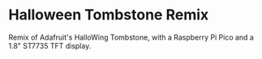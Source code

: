 # Halloween Tombstone Remix

Remix of Adafruit's HalloWing Tombstone, with a Raspberry Pi Pico and a 1.8" ST7735 TFT display.

